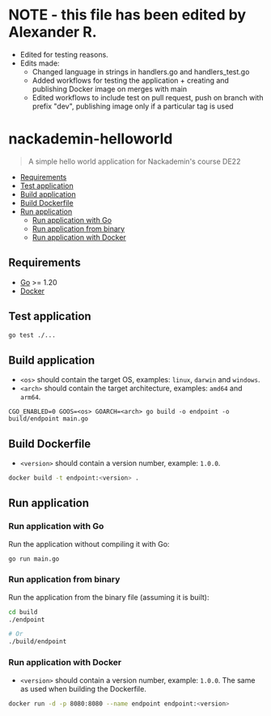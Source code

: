 # NOTE - this file has been edited by Alexander R.
* Edited for testing reasons.
* Edits made:
   - Changed language in strings in handlers.go and handlers_test.go
   - Added workflows for testing the application + creating and publishing Docker image on merges with main
   - Edited workflows to include test on pull request, push on branch with prefix "dev", publishing image only if a particular tag is used

# nackademin-helloworld

> A simple hello world application for Nackademin's course DE22

* [Requirements](#requirements)
* [Test application](#test-application)
* [Build application](#build-application)
* [Build Dockerfile](#build-dockerfile)
* [Run application](#run-application)
    * [Run application with Go](#run-application-with-go)
    * [Run application from binary](#run-application-from-binary)
    * [Run application with Docker](#run-application-with-docker)

## Requirements

* [Go](https://go.dev/dl/) >= 1.20
* [Docker](https://docs.docker.com/get-docker/)


## Test application

```sh
go test ./...
```

## Build application

* `<os>` should contain the target OS, examples: `linux`, `darwin` and `windows`.
* `<arch>` should contain the target architecture, examples: `amd64` and `arm64`.


```
CGO_ENABLED=0 GOOS=<os> GOARCH=<arch> go build -o endpoint -o build/endpoint main.go
```

## Build Dockerfile

* `<version>` should contain a version number, example: `1.0.0`.

```sh
docker build -t endpoint:<version> .
```

## Run application

### Run application with Go

Run the application without compiling it with Go:
```sh
go run main.go
```

### Run application from binary

Run the application from the binary file (assuming it is built):
```sh
cd build
./endpoint

# Or
./build/endpoint
```

### Run application with Docker

* `<version>` should contain a version number, example: `1.0.0`. The same as used when building the Dockerfile.

```sh
docker run -d -p 8080:8080 --name endpoint endpoint:<version>
```
